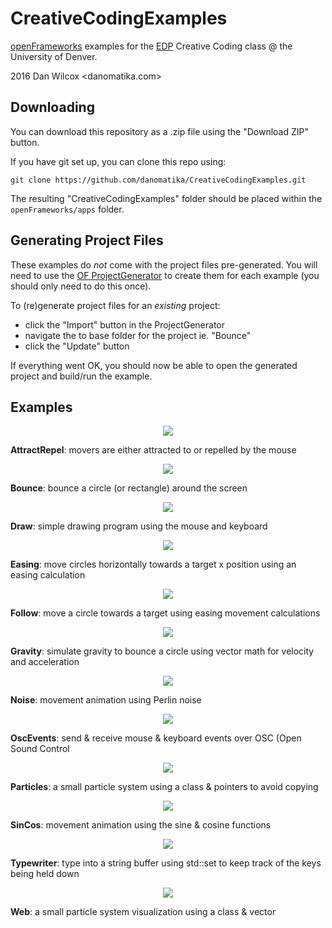 # CreativeCodingExamples

[openFrameworks](http://openframeworks.cc) examples for the [EDP](http://www.du.edu/ahss/edp/) Creative Coding class @ the University of Denver.

2016 Dan Wilcox <danomatika.com>

## Downloading

You can download this repository as a .zip file using the "Download ZIP" button.

If you have git set up, you can clone this repo using:

    git clone https://github.com/danomatika/CreativeCodingExamples.git

The resulting "CreativeCodingExamples" folder should be placed within the `openFrameworks/apps` folder.

## Generating Project Files

These examples do *not* come with the project files pre-generated. You will need to use the [OF ProjectGenerator](http://openframeworks.cc/learning/01_basics/create_a_new_project) to create them for each example (you should only need to do this once).

To (re)generate project files for an *existing* project:

* click the "Import" button in the ProjectGenerator
* navigate the to base folder for the project ie. "Bounce"
* click the "Update" button

If everything went OK, you should now be able to open the generated project and build/run the example.

## Examples

<p align="center">
<img src="https://raw.github.com/danomatika/CreativeCodingExamples/master/_screenshots/AttractRepel.png"/>
</p>

**AttractRepel**: movers are either attracted to or repelled by the mouse

<p align="center">
<img src="https://raw.github.com/danomatika/CreativeCodingExamples/master/_screenshots/Bounce.png"/>
</p>

**Bounce**: bounce a circle (or rectangle) around the screen

<p align="center">
<img src="https://raw.github.com/danomatika/CreativeCodingExamples/master/_screenshots/Draw.png"/>
</p>

**Draw**: simple drawing program using the mouse and keyboard

<p align="center">
<img src="https://raw.github.com/danomatika/CreativeCodingExamples/master/_screenshots/Easing.png"/>
</p>

**Easing**: move circles horizontally towards a target x position using an easing calculation

<p align="center">
<img src="https://raw.github.com/danomatika/CreativeCodingExamples/master/_screenshots/Follow.png"/>
</p>

**Follow**: move a circle towards a target using easing movement calculations

<p align="center">
<img src="https://raw.github.com/danomatika/CreativeCodingExamples/master/_screenshots/Gravity.png"/>
</p>

**Gravity**: simulate gravity to bounce a circle using vector math for velocity and acceleration

<p align="center">
<img src="https://raw.github.com/danomatika/CreativeCodingExamples/master/_screenshots/Noise.png"/>
</p>

**Noise**: movement animation using Perlin noise

<p align="center">
<img src="https://raw.github.com/danomatika/CreativeCodingExamples/master/_screenshots/OscEvents.png"/>
</p>

**OscEvents**: send & receive mouse & keyboard events over OSC (Open Sound Control

<p align="center">
<img src="https://raw.github.com/danomatika/CreativeCodingExamples/master/_screenshots/Particles.png"/>
</p>

**Particles**: a small particle system using a class & pointers to avoid copying

<p align="center">
<img src="https://raw.github.com/danomatika/CreativeCodingExamples/master/_screenshots/SinCos.png"/>
</p>

**SinCos**: movement animation using the sine & cosine functions

<p align="center">
<img src="https://raw.github.com/danomatika/CreativeCodingExamples/master/_screenshots/Typewriter.png"/>
</p>

**Typewriter**: type into a string buffer using std::set to keep track of the keys being held down

<p align="center">
<img src="https://raw.github.com/danomatika/CreativeCodingExamples/master/_screenshots/Web.png"/>
</p>

**Web**: a small particle system visualization using a class & vector
